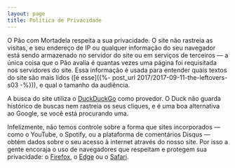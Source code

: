 ```yaml
---
layout: page
title: Política de Privacidade
---
```


O Pão com Mortadela respeita a sua privacidade. O site não rastreia as visitas, e seu endereço de IP ou qualquer informação do seu navegador está sendo armazenado no servidor do site ou em serviços de terceiros — a única coisa que o Pão avalia é quantas vezes uma página foi requisitada nos servidores do site. Essa informação é usada para entender quais textos do site são mais lidos ([é esse]({%- post_url 2017/2017-09-11-the-leftovers-s03 -%})), e qual o tamanho da audiência.

A busca do site utiliza o [DuckDuckGo](https://duck.com/) como provedor. O Duck não guarda histórico de buscas nem rastreia os seus cliques, e é uma boa alternativa ao Google, se você está procurando uma.

Infelizmente, não temos controle sobre a forma que sites incorporados — como o YouTube, o Spotify, ou a plataforma de comentários Disqus — obtém dados sobre o seu acesso à internet através do nosso site. Por isso a gente encoraja o uso de navegadores que respeitam e protegem sua privacidade: o [Firefox](https://mozilla.org/firefox/), o [Edge](https://www.microsoft.com/edge/) ou o [Safari](https://www.apple.com/safari/).
